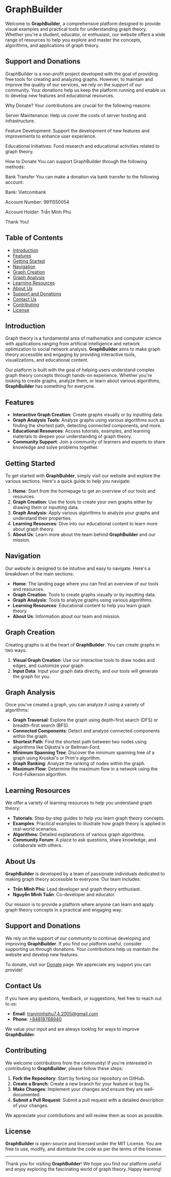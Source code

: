 # GraphBuilder

Welcome to **GraphBuilder**, a comprehensive platform designed to provide visual examples and practical tools for understanding graph theory. Whether you're a student, educator, or enthusiast, our website offers a wide range of resources to help you explore and master the concepts, algorithms, and applications of graph theory.

## Support and Donations
GraphBuilder is a non-profit project developed with the goal of providing free tools for creating and analyzing graphs. However, to maintain and improve the quality of our services, we rely on the support of our community. Your donations help us keep the platform running and enable us to develop new features and educational resources.

Why Donate?
Your contributions are crucial for the following reasons:

Server Maintenance: Help us cover the costs of server hosting and infrastructure.

Feature Development: Support the development of new features and improvements to enhance user experience.

Educational Initiatives: Fund research and educational activities related to graph theory.

How to Donate
You can support GraphBuilder through the following methods:

Bank Transfer
You can make a donation via bank transfer to the following account:

Bank: Vietcombank

Account Number: 9911550054

Account Holder: Trần Minh Phú

Thank You!

## Table of Contents
- [Introduction](#introduction)
- [Features](#features)
- [Getting Started](#getting-started)
- [Navigation](#navigation)
- [Graph Creation](#graph-creation)
- [Graph Analysis](#graph-analysis)
- [Learning Resources](#learning-resources)
- [About Us](#about-us)
- [Support and Donations](#support-and-donations)
- [Contact Us](#contact-us)
- [Contributing](#contributing)
- [License](#license)

## Introduction

Graph theory is a fundamental area of mathematics and computer science with applications ranging from artificial intelligence and network optimization to social network analysis. **GraphBuilder** aims to make graph theory accessible and engaging by providing interactive tools, visualizations, and educational content.

Our platform is built with the goal of helping users understand complex graph theory concepts through hands-on experience. Whether you're looking to create graphs, analyze them, or learn about various algorithms, **GraphBuilder** has something for everyone.

## Features

- **Interactive Graph Creation**: Create graphs visually or by inputting data.
- **Graph Analysis Tools**: Analyze graphs using various algorithms such as finding the shortest path, detecting connected components, and more.
- **Educational Resources**: Access tutorials, examples, and learning materials to deepen your understanding of graph theory.
- **Community Support**: Join a community of learners and experts to share knowledge and solve problems together.

## Getting Started

To get started with **GraphBuilder**, simply visit our website and explore the various sections. Here's a quick guide to help you navigate:

1. **Home**: Start from the homepage to get an overview of our tools and resources.
2. **Graph Creation**: Use the tools to create your own graphs either by drawing them or inputting data.
3. **Graph Analysis**: Apply various algorithms to analyze your graphs and understand their properties.
4. **Learning Resources**: Dive into our educational content to learn more about graph theory.
5. **About Us**: Learn more about the team behind **GraphBuilder** and our mission.

## Navigation

Our website is designed to be intuitive and easy to navigate. Here's a breakdown of the main sections:

- **Home**: The landing page where you can find an overview of our tools and resources.
- **Graph Creation**: Tools to create graphs visually or by inputting data.
- **Graph Analysis**: Tools to analyze graphs using various algorithms.
- **Learning Resources**: Educational content to help you learn graph theory.
- **About Us**: Information about our team and mission.

## Graph Creation

Creating graphs is at the heart of **GraphBuilder**. You can create graphs in two ways:

1. **Visual Graph Creation**: Use our interactive tools to draw nodes and edges, and customize your graph.
2. **Input Data**: Input your graph data directly, and our tools will generate the graph for you.

## Graph Analysis

Once you've created a graph, you can analyze it using a variety of algorithms:

- **Graph Traversal**: Explore the graph using depth-first search (DFS) or breadth-first search (BFS).
- **Connected Components**: Detect and analyze connected components within the graph.
- **Shortest Path**: Find the shortest path between two nodes using algorithms like Dijkstra's or Bellman-Ford.
- **Minimum Spanning Tree**: Discover the minimum spanning tree of a graph using Kruskal's or Prim's algorithm.
- **Graph Ranking**: Analyze the ranking of nodes within the graph.
- **Maximum Flow**: Determine the maximum flow in a network using the Ford-Fulkerson algorithm.

## Learning Resources

We offer a variety of learning resources to help you understand graph theory:

- **Tutorials**: Step-by-step guides to help you learn graph theory concepts.
- **Examples**: Practical examples to illustrate how graph theory is applied in real-world scenarios.
- **Algorithms**: Detailed explanations of various graph algorithms.
- **Community Forum**: A place to ask questions, share knowledge, and collaborate with others.

## About Us

**GraphBuilder** is developed by a team of passionate individuals dedicated to making graph theory accessible to everyone. Our team includes:

- **Trần Minh Phú**: Lead developer and graph theory enthusiast.
- **Nguyễn Minh Tuấn**: Co-developer and educator.

Our mission is to provide a platform where anyone can learn and apply graph theory concepts in a practical and engaging way.

## Support and Donations

We rely on the support of our community to continue developing and improving **GraphBuilder**. If you find our platform useful, consider supporting us through donations. Your contributions help us maintain the website and develop new features.

To donate, visit our [Donate](#) page. We appreciate any support you can provide!

## Contact Us

If you have any questions, feedback, or suggestions, feel free to reach out to us:

- **Email**: [tranminhphu7.4.2005@gmail.com](mailto:tranminhphu7.4.2005@gmail.com)
- **Phone**: [+84818768940](tel:+84818768940)

We value your input and are always looking for ways to improve **GraphBuilder**.

## Contributing

We welcome contributions from the community! If you're interested in contributing to **GraphBuilder**, please follow these steps:

1. **Fork the Repository**: Start by forking our repository on GitHub.
2. **Create a Branch**: Create a new branch for your feature or bug fix.
3. **Make Changes**: Implement your changes and ensure they are well-documented.
4. **Submit a Pull Request**: Submit a pull request with a detailed description of your changes.

We appreciate your contributions and will review them as soon as possible.

## License

**GraphBuilder** is open-source and licensed under the MIT License. You are free to use, modify, and distribute the code as per the terms of the license.

---

Thank you for visiting **GraphBuilder**! We hope you find our platform useful and enjoy exploring the fascinating world of graph theory. Happy learning!


